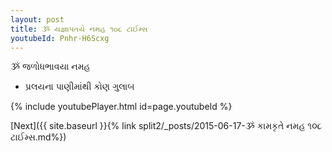 ```yaml
---
layout: post
title: ૐ યજ્ઞાપતયે નમહ ૧૦૮ ટાઈમ્સ
youtubeId: Pnhr-H6Scxg
---
```

 
 
 ૐ જળોધભાવયા નમહ  
 
 -  પ્રલયના પાણીમાંથી કોણ ગુલાબ 
 
  
 
  
 
 
 
 
 
 


{% include youtubePlayer.html id=page.youtubeId %}
 
[Next]({{ site.baseurl }}{% link  split2/_posts/2015-06-17-ૐ કામકૃતે નમહ ૧૦૮ ટાઈમ્સ.md%})
 
